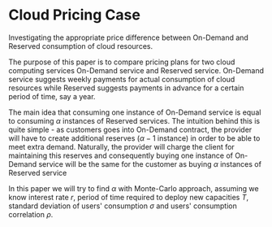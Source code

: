 # Cloud Pricing Case

Investigating the appropriate price difference between On-Demand and Reserved consumption of cloud resources. 


The purpose of this paper is to compare pricing plans for two cloud computing services On-Demand service and Reserved service. On-Demand service suggests weekly payments for actual consumption of cloud resources while Reserved suggests payments in advance for a certain period of time, say a year. 

The main idea that consuming one instance of On-Demand service is equal to consuming $\alpha$ instances of Reserved services. The intuition behind this is quite simple - as customers goes into On-Demand contract, the provider will have to create additional reserves $(\alpha - 1$ instance) in order to be able to meet extra demand. Naturally, the provider will charge the client for maintaining this reserves and consequently buying one instance of On-Demand service will be the same for the customer as buying $\alpha$ instances of Reserved service

In this paper we will try to find $\alpha$ with Monte-Carlo approach, assuming we know interest rate $r$, period of time required to deploy new capacities $T$, standard deviation of users' consumption $\sigma$ and users' consumption correlation $\rho$.
